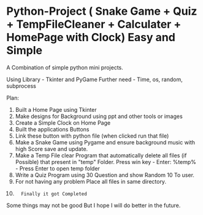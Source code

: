 # Python-Project ( Snake Game + Quiz + TempFileCleaner + Calculater + HomePage with Clock) Easy and Simple

A Combination of simple python mini projects.

Using Library - Tkinter and PyGame
Further need - Time, os, random, subprocess

Plan:

1. Built a Home Page using Tkinter 
2. Make designs for Background using ppt and other tools or images 
3. Create a Simple Clock on Home Page
4. Built the applications Buttons
5. Link these button with python file (when clicked run that file)
6. Make a Snake Game using Pygame and ensure background music with high Score save and update.
7. Make a Temp File clear Program that automatically delete all files (if Possible) that present in "temp" Folder.      Press win key - Enter: %temp% - Press Enter to open temp folder
8. Write a Quiz Program using 30 Question and show Random 10 To user.
9. For not having any problem Place all files in same directory.
10.       Finally it got Completed

Some things may not be good But 
I hope I will do better in the future.
